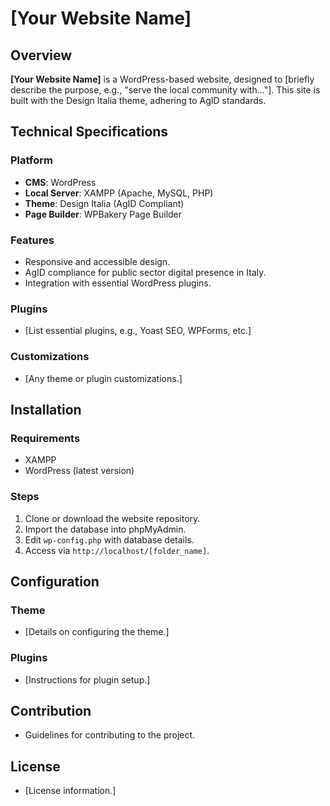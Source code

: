 # [Your Website Name]

## Overview
**[Your Website Name]** is a WordPress-based website, designed to [briefly describe the purpose, e.g., "serve the local community with..."]. This site is built with the Design Italia theme, adhering to AgID standards.

## Technical Specifications

### Platform
- **CMS**: WordPress
- **Local Server**: XAMPP (Apache, MySQL, PHP)
- **Theme**: Design Italia (AgID Compliant)
- **Page Builder**: WPBakery Page Builder

### Features
- Responsive and accessible design.
- AgID compliance for public sector digital presence in Italy.
- Integration with essential WordPress plugins.

### Plugins
- [List essential plugins, e.g., Yoast SEO, WPForms, etc.]

### Customizations
- [Any theme or plugin customizations.]

## Installation

### Requirements
- XAMPP
- WordPress (latest version)

### Steps
1. Clone or download the website repository.
2. Import the database into phpMyAdmin.
3. Edit `wp-config.php` with database details.
4. Access via `http://localhost/[folder_name]`.

## Configuration

### Theme
- [Details on configuring the theme.]

### Plugins
- [Instructions for plugin setup.]

## Contribution
- Guidelines for contributing to the project.

## License
- [License information.]
